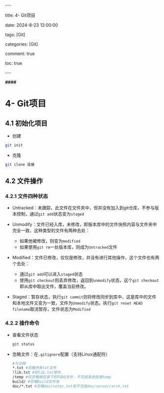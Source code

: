\---

title: 4- Git项目

date: 2024-8-23 12:00:00

tags: [Git]

categories: [Git]

comment: true

toc: true

\---

**####** 

<!--more-->



# 4- Git项目

## 4.1 初始化项目

- 创建

```bash
git init
```

- 克隆
```bash
git clone 连接
```



## 4.2 文件操作

### 4.2.1 文件四种状态

- Untracked：未跟踪，此文件在文件夹中，但并没有加入到git仓库，不参与版本控制，通过`git add`状态变为`staged`

- Unmodify：文件已经入库，未修改，即版本库中的文件快照内容与文件夹中完全一致，这种类型的文件有两种去处：

  - 如果他被修改，则变为`modified`
  - 如果使用`git rm`一处版本库，则成为`Untracked`文件

- Modified：文件已修改，仅仅是修改，并没有进行其他操作，这个文件也有两个去处：

  - 通过`git add`可以进入`staged`状态
  - 使用`git checkout`则丢弃修改，返回到`unmodify`状态，这个`git checkout`即从库中取出文件，覆盖当前修改。

- Staged：暂存状态，执行`git commit`则将修改同步到库中，这是库中的文件和本地文件又变为一致，文件为`Unmodify`状态。执行`git reset HEAD filename`取消暂存，文件状态为`Modified`

  

### 4.2.2 操作命令

- 查看文件状态

  ```bash
  git status
  ```

- 忽略文件：在`.gitignore`配置（支持Linux通配符）

  ```bash
  #为注释
  *.txt #忽略所有txt文件
  !lib.txt #但lib.txt除外
  /temp #仅忽略根目录下的TODO文件，不包括其他目录temp
  build/ #忽略build文件夹
  doc/*.txt #忽略doc/notes.txt但不包括doc/server/arch.txt
  ```

  